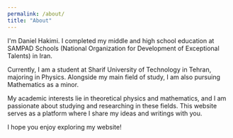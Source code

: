 ```yaml
---
permalink: /about/
title: "About"
---
```


I'm Daniel Hakimi. I completed my middle and high school education at SAMPAD Schools (National Organization for Development of Exceptional Talents) in Iran. 

Currently, I am a student at Sharif University of Technology in Tehran, majoring in Physics. Alongside my main field of study, I am also pursuing Mathematics as a minor.

My academic interests lie in theoretical physics and mathematics, and I am passionate about studying and researching in these fields. 
This website serves as a platform where I share my ideas and writings with you. 

I hope you enjoy exploring my website!
